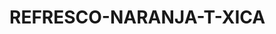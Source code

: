 # REFRESCO-NARANJA-T-XICA
<!DOCTYPE html>
<html lang="es">
<head>
    <meta charset="UTF-8" />
    <meta name="viewport" content="width=device-width, initial-scale=1" />
    <title>Naranja Tóxica</title>
    <style>
        body {
            
</head>
<body>
    <h1>Naranja Tóxica</h1>
    <img src="IMG_6919NARANJA.jpg" alt="Botella de Naranja Tóxica" />
    <p>
        Refresco lleno de azúcares y químicos que prometen un sabor artificial. <br />
        ¡Perfecto para intoxicar tu cuerpo con cada sorbo!<br />
        #AntiPublicidad #NaranjaTóxica
    </p>
</body>
</html>
